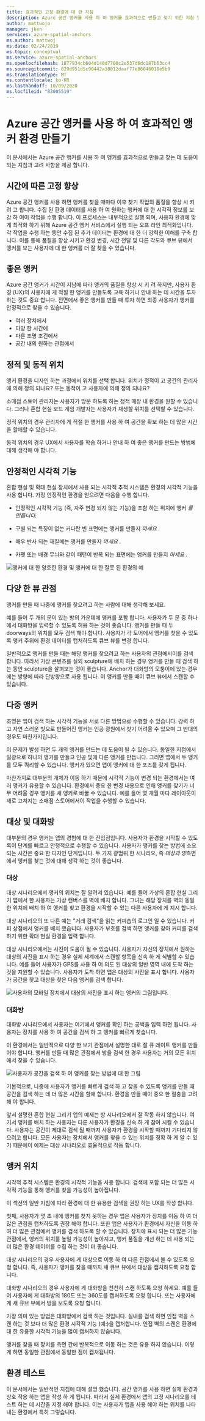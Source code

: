 ```yaml
---
title: 효과적인 고정 환경에 대 한 지침
description: Azure 공간 앵커를 사용 하 여 앵커를 효과적으로 만들고 찾기 위한 지침 및 고려 사항입니다.
author: mattwojo
manager: jken
services: azure-spatial-anchors
ms.author: mattwoj
ms.date: 02/24/2019
ms.topic: conceptual
ms.service: azure-spatial-anchors
ms.openlocfilehash: 1877934cb604d140d7700c2e537d6dc187b63cc4
ms.sourcegitcommit: 829d951d5c90442a38012daaf77e86046018e5b9
ms.translationtype: MT
ms.contentlocale: ko-KR
ms.lasthandoff: 10/09/2020
ms.locfileid: "83005519"
---
```

# <a name="create-an-effective-anchor-experience-by-using-azure-spatial-anchors"></a>Azure 공간 앵커를 사용 하 여 효과적인 앵커 환경 만들기

이 문서에서는 Azure 공간 앵커를 사용 하 여 앵커를 효과적으로 만들고 찾는 데 도움이 되는 지침과 고려 사항을 제공 합니다.

## <a name="anchor-improvement-over-time"></a>시간에 따른 고정 향상

Azure 공간 앵커를 사용 하면 앵커를 찾을 때마다 이후 찾기 작업의 품질을 향상 시 키 려 고 합니다. 수집 된 환경 데이터를 사용 하 여 원하는 앵커에 대 한 시각적 정보를 보강 하 여이 작업을 수행 합니다. 이 프로세스는 내부적으로 실행 되며, 사용자 환경에 맞게 최적화 하기 위해 Azure 공간 앵커 서비스에서 실행 되는 오프 라인 최적화입니다. 각 작업을 수행 하는 동안 수집 된 추가 데이터는 환경에 대 한 더 강력한 이해를 구축 합니다. 이를 통해 품질을 향상 시키고 환경 변경, 시간 전달 및 다른 각도와 큐브 뷰에서 앵커를 보는 사용자에 대 한 앵커를 더 잘 찾을 수 있습니다.

## <a name="good-anchors"></a>좋은 앵커

Azure 공간 앵커가 시간이 지남에 따라 앵커의 품질을 향상 시 키 려 하지만, 사용자 환경 (UX)의 사용자에 게 적절 한 앵커를 만들도록 교육 하거나 안내 하는 데 시간을 투자 하는 것도 중요 합니다. 전면에서 좋은 앵커를 만들 때 투자 하면 최종 사용자가 앵커를 안정적으로 찾을 수 있습니다.

- 여러 장치에서
- 다양 한 시간에
- 다른 조명 조건에서
- 공간 내의 원하는 관점에서

## <a name="static-and-dynamic-locations"></a>정적 및 동적 위치

앵커 환경을 디자인 하는 과정에서 위치를 선택 합니다. 위치가 정적이 고 공간의 관리자에 의해 정의 되나요? 또는 동적이 고 사용자에 의해 정의 되나요?

소매점 스토어 관리자는 사용자가 방문 하도록 하는 정적 매장 내 환경을 원할 수 있습니다. 그러나 혼합 현실 보드 게임 개발자는 사용자가 재생할 위치를 선택할 수 있습니다.

정적 위치의 경우 관리자에 게 적절 한 앵커를 사용 하 여 공간을 확보 하는 데 많은 시간을 할애할 수 있습니다.

동적 위치의 경우 UX에서 사용자를 학습 하거나 안내 하 여 좋은 앵커를 만드는 방법에 대해 생각해 야 합니다.

## <a name="stable-visual-features"></a>안정적인 시각적 기능

혼합 현실 및 확대 현실 장치에서 사용 되는 시각적 추적 시스템은 환경의 시각적 기능을 사용 합니다. 가장 안정적인 환경을 얻으려면 다음을 수행 합니다.

- 안정적인 시각적 기능 (즉, 자주 변경 되지 않는 기능)을 포함 하는 위치에 앵커 *를 만듭니다.*

- 구별 되는 특징이 없는 커다란 빈 표면에는 앵커를 만들지 *마세요* .

- 매우 반사 되는 재질에는 앵커를 만들지 *마세요* .

- 카펫 또는 배경 무늬와 같이 패턴이 반복 되는 표면에는 앵커를 만들지 *마세요* .

![앵커에 대 한 양호한 환경 및 앵커에 대 한 잘못 된 환경의 예](./media/stable-visual.png)

## <a name="various-viewing-perspectives"></a>다양 한 뷰 관점

앵커를 만들 때 나중에 앵커를 찾으려고 하는 사람에 대해 생각해 보세요.

예를 들어 두 개의 문이 있는 방의 가운데에 앵커를 포함 합니다. 사용자가 두 문 중 하나에서 대화방을 입력할 수 있도록 허용 하는 것이 좋습니다. 앵커를 만들 때 두 doorways의 위치를 모두 검색 해야 합니다. 사용자가 각 도어에서 앵커를 찾을 수 있도록 앵커 주위에 환경 데이터를 캡처하도록 큐브 뷰를 변경 합니다.

일반적으로 앵커를 만들 때는 해당 앵커를 찾으려고 하는 사용자의 관점에서이를 검색 합니다. 따라서 가상 콘텐츠를 실외 sculpture에 배치 하는 경우 앵커를 만들 때 검색 하는 동안 sculpture을 살펴보는 것이 좋습니다. Anchor가 대화방의 모퉁이에 있는 경우에는 방향에 따라 단방향으로 사용 됩니다. 이 앵커를 만들 때이 큐브 뷰에서 스캔할 수 있습니다.

## <a name="multiple-anchors"></a>다중 앵커

조명은 앱이 검색 하는 시각적 기능을 서로 다른 방법으로 수행할 수 있습니다. 강력 하 고 자연 스러운 빛으로 만들어진 앵커는 인공 광원에서 찾기 어려울 수 있으며 그 반대의 경우도 마찬가지입니다.

이 문제가 발생 하면 두 개의 앵커를 만드는 데 도움이 될 수 있습니다. 동일한 지점에서 일광으로 하나의 앵커를 만들고 인공 빛에 다른 앵커를 만듭니다. 그러면 앱에서 두 앵커를 모두 쿼리할 수 있습니다. 앵커가 있으면 앱이 앵커에 대 한 포즈를 갖게 됩니다.

마찬가지로 대부분의 개체가 이동 하기 때문에 시각적 기능이 변경 되는 환경에서는 여러 앵커가 유용할 수 있습니다. 환경에서 중요 한 변경 내용으로 인해 앵커를 찾기가 너무 어려울 경우 앵커를 새 앵커로 바꿀 수 있습니다. 예를 들어 몇 개월 마다 레이아웃이 새로 고쳐지는 소매점 스토어에서이 작업을 수행할 수 있습니다.

## <a name="targets-and-rooms"></a>대상 및 대화방

대부분의 경우 앵커는 앱의 경험에 대 한 진입점입니다. 사용자가 환경을 시작할 수 있도록이 단계를 빠르고 안정적으로 수행할 수 있습니다. 사용자가 앵커를 찾는 방법에 소요 되는 시간은 중요 한 디자인 단계입니다. 두 가지 광범위 한 시나리오, 즉 *대상과* *방*측면에서 앵커를 찾는 것에 대해 생각 하는 것이 좋습니다.

### <a name="targets"></a>대상

대상 시나리오에서 앵커의 위치는 잘 알려져 있습니다. 예를 들어 가상의 혼합 현실 그리기 앱에서 한 사용자는 가상 캔버스를 벽에 배치 합니다. 그녀는 해당 장치를 벽의 동일한 위치에 배치 하 여 앵커를 찾고 환경을 시작할 수 있는 다른 사용자에 게 지시 합니다.

대상 시나리오의 또 다른 예는 "거래 검색"을 읽는 커피숍의 로그인 일 수 있습니다. 커피 상점에서 앵커를 배치 했습니다. 사용자가 부호를 검색 하면 앵커를 찾아 커피를 검색 하기 위한 확대 현실 환경을 입력 합니다.

대상 시나리오에서는 사진이 도움이 될 수 있습니다. 사용자가 자신의 장치에서 원하는 대상의 사진을 표시 하는 경우 실제 세계에서 스캔할 항목을 신속 하 게 식별할 수 있습니다. 예를 들어 사용자가 GPS를 사용 하 여 의도 된 대상의 일반 영역 내에 도착 하는 것을 지원할 수 있습니다. 사용자가 도착 하면 앱은 대상의 사진을 표시 합니다. 사용자가 공간을 찾고 대상을 찾은 다음 앵커를 검색 합니다.

![사용자의 모바일 장치에서 대상의 사진을 표시 하는 앵커의 그림입니다.](./media/start-here-edit.png)

### <a name="rooms"></a>대화방

대화방 시나리오에서 사용자는 여기에서 앵커를 확인 하는 공백을 입력 하면 됩니다. 사용자는 장치를 사용 하 여 공간을 검색 하 고 앵커를 빠르게 찾습니다.

이 환경에서는 일반적으로 다양 한 보기 관점에서 설명한 대로 잘 큐 레이트 앵커를 만들어야 합니다. 앵커를 만들 때 많은 관점에서 방을 검색 한 경우 사용자는 거의 모든 위치에서 찾을 수 있습니다.

![사용자가 공간을 검색 하 여 앵커를 찾는 방법에 대 한 그림](./media/scan-room.png)

기본적으로, 나중에 사용자가 앵커를 빠르게 검색 하 고 찾을 수 있도록 앵커를 만들 때 공간을 검색 하는 데 더 많은 시간을 할애 합니다. 환경을 만들 때이 중요 한 절충을 고려해 야 합니다.

앞서 설명한 혼합 현실 그리기 앱의 예제는 방 시나리오에서 잘 작동 하지 않습니다. 여기서 앵커를 배치 하는 사용자는 다른 사용자가 환경을 신속 하 게 참여 시킬 수 있습니다. 사용자는 공간이 제대로 검색 될 때까지 사용자가 환경을 시작할 때까지 기다리지 않으려고 합니다. 모든 사용자는 장치에서 앵커를 찾을 수 있는 위치를 정확 하 게 알 수 있기 때문에이 예제는 대상 시나리오로 효율적으로 작동 합니다.

## <a name="anchor-location"></a>앵커 위치

시각적 추적 시스템은 환경의 시각적 기능을 사용 합니다. 검색에 포함 되는 더 많은 시각적 기능을 통해 앵커를 찾을 가능성이 높아집니다.

이 섹션의 일반 지침에 따라 환경에 대 한 유용한 검색을 권장 하는 UX를 작성 합니다.

첫째, 사용자가 몇 초 내에 앵커를 찾지 못하는 경우 앱은 사용자가 장치를 이동 하 여 더 많은 관점을 캡처하도록 권장 해야 합니다. 또한 앱은 사용자가 환경에서 자신을 이동 하 여 더 많은 관점에서 앵커를 검색 하도록 할 수 있습니다. 장치에 표시 되는 더 많은 기능 관점에서, 앵커의 위치를 높일 가능성이 높아지고, 앵커 품질을 개선 하는 데 사용 되는 더 많은 환경 데이터를 수집 하는 것이 더 좋습니다.

대상 시나리오의 경우 사용자에 게 대상으로 이동 하 여 다른 관점에서 볼 수 있도록 요청 합니다. 즉, 사용자가 앵커를 찾을 때까지 새 큐브 뷰에서 대상을 캡처하도록 요청 합니다.

대화방 시나리오의 경우 사용자에 게 대화방을 천천히 스캔 하도록 요청 하세요. 예를 들어 사용자에 게 대화방의 180도 또는 360도를 캡처하도록 요청 합니다. 또는 사용자에 게 새 큐브 뷰에서 방을 보도록 요청 합니다.

가장 의미 있는 방법은 대화방에서 검색 하는 것입니다. 실내를 검색 하면 인접 벽을 스캔 하는 것 보다 더 많은 환경 시각적 기능 (예:)을 캡처합니다. 인접 벽의 스캔은 환경에 대 한 유용한 시각적 기능을 많이 캡처하지 않습니다.

앵커를 찾을 때 장치를 측면 간에 반복적으로 이동 하는 것은 유용 하지 않습니다. 이렇게 하면 동일한 관점에서 동일한 점이 캡처됩니다.

## <a name="experience-tests"></a>환경 테스트

이 문서에서는 일반적인 지침에 대해 설명 했습니다. 공간 앵커를 사용 하면 실제 환경과 상호 작용 하는 앱을 작성 하 게 됩니다. 따라서 실제 환경에서 앱의 고정 시나리오를 테스트 하는 데 시간을 지정 해야 합니다. 이는 사용자가 앱을 사용 해야 하는 위치를 나타내는 환경에서 특히 그렇습니다.
